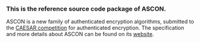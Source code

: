 ### This is the reference source code package of ASCON.
ASCON is a new family of authenticated encryption algorithms, submitted to the [CAESAR competition](http://competitions.cr.yp.to/caesar.html) for authenticated encryption. The specification and more details about ASCON can be found on its [website](http://ascon.iaik.tugraz.at).
